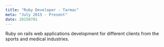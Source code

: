 ```yaml
---
title: "Ruby Developer - Tarmac"
meta: "July 2015 - Present"
date: 20150701
---
```

Ruby on rails web applications development for different clients from the sports and medical industries.
